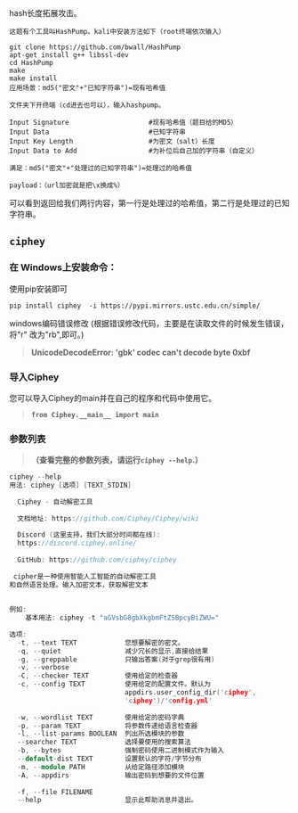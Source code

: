 hash长度拓展攻击。
```
这题有个工具叫HashPump。kali中安装方法如下（root终端依次输入）

git clone https://github.com/bwall/HashPump
apt-get install g++ libssl-dev 
cd HashPump
make
make install
应用场景：md5("密文"+"已知字符串")=现有哈希值

文件夹下开终端（cd进去也可以），输入hashpump。

Input Signature                    #现有哈希值（题目给的MD5）
Input Data                         #已知字符串
Input Key Length                   #为密文（salt）长度
Input Data to Add                  #为补位后自己加的字符串（自定义）

满足：md5("密文"+"处理过的已知字符串")=处理过的哈希值

payload：（url加密就是把\x换成%）
```
可以看到返回给我们两行内容，第一行是处理过的哈希值，第二行是处理过的已知字符串。





## `ciphey`

### 在 Windows上安装命令：

使用pip安装即可

```
pip install ciphey  -i https://pypi.mirrors.ustc.edu.cn/simple/
```

windows编码错误修改    (根据错误修改代码，主要是在读取文件的时候发生错误，将"r" 改为"rb",即可。)

> **UnicodeDecodeError: 'gbk' codec can't decode byte 0xbf**

### 导入Ciphey

您可以导入Ciphey的main并在自己的程序和代码中使用它。

> **`from Ciphey.__main__ import main`**

### 参数列表

> **（查看完整的参数列表，请运行`ciphey --help`.）** 

```cpp
ciphey --help
用法: ciphey [选项] [TEXT_STDIN]
 
  Ciphey - 自动解密工具
 
  文档地址: https://github.com/Ciphey/Ciphey/wiki
 
  Discord (这里支持，我们大部分时间都在线):
  https://discord.ciphey.online/
 
  GitHub: https://github.com/ciphey/ciphey
 
 cipher是一种使用智能人工智能的自动解密工具
和自然语言处理。输入加密文本，获取解密文本
 
 
例如:
	基本用法: ciphey -t "aGVsbG8gbXkgbmFtZSBpcyBiZWU="
 
选项:
  -t, --text TEXT            您想要解密的密文。
  -q, --quiet                减少冗长的显示,直接给结果
  -g, --greppable            只输出答案(对于grep很有用)
  -v, --verbose
  -C, --checker TEXT         使用给定的检查器
  -c, --config TEXT          使用给定的配置文件。默认为
                             appdirs.user_config_dir('ciphey',
                             'ciphey')/'config.yml'
 
  -w, --wordlist TEXT        使用给定的密码字典
  -p, --param TEXT           将参数传递给语言检查器
  -l, --list-params BOOLEAN  列出所选模块的参数
  --searcher TEXT            选择要使用的搜索算法
  -b, --bytes                强制密码使用二进制模式作为输入
  --default-dist TEXT        设置默认的字符/字节分布
  -m, --module PATH          从给定路径添加模块
  -A, --appdirs              输出密码到想要的文件位置
 
  -f, --file FILENAME
  --help                     显示此帮助消息并退出。
```